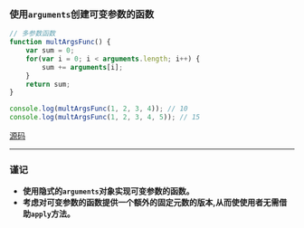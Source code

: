 ### 使用`arguments`创建可变参数的函数

```javascript
// 多参数函数
function multArgsFunc() {
    var sum = 0;
    for(var i = 0; i < arguments.length; i++) {
        sum += arguments[i];
    }
    return sum;
}

console.log(multArgsFunc(1, 2, 3, 4)); // 10
console.log(multArgsFunc(1, 2, 3, 4, 5)); // 15
```
[源码](item22/demo.js)

------

### 谨记
+ **使用隐式的`arguments`对象实现可变参数的函数。**
+ **考虑对可变参数的函数提供一个额外的固定元数的版本,从而使使用者无需借助`apply`方法。**